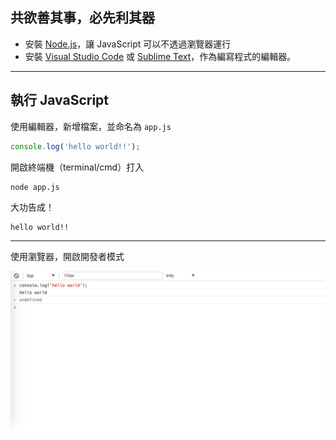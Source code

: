 共欲善其事，必先利其器
-------  
* 安裝 [Node.js](https://nodejs.org/)，讓 JavaScript 可以不透過瀏覽器運行
* 安裝 [Visual Studio Code](https://code.visualstudio.com/) 或 [Sublime Text](https://www.sublimetext.com/)，作為編寫程式的編輯器。


---


執行 JavaScript
-------  
使用編輯器，新增檔案，並命名為 `app.js`
```Javascript
console.log('hello world!!');
```

開啟終端機（terminal/cmd）打入
```bash
node app.js
```

大功告成！
```
hello world!!
```


---

使用瀏覽器，開啟開發者模式

![code.org](img/chrome_dev.png)

